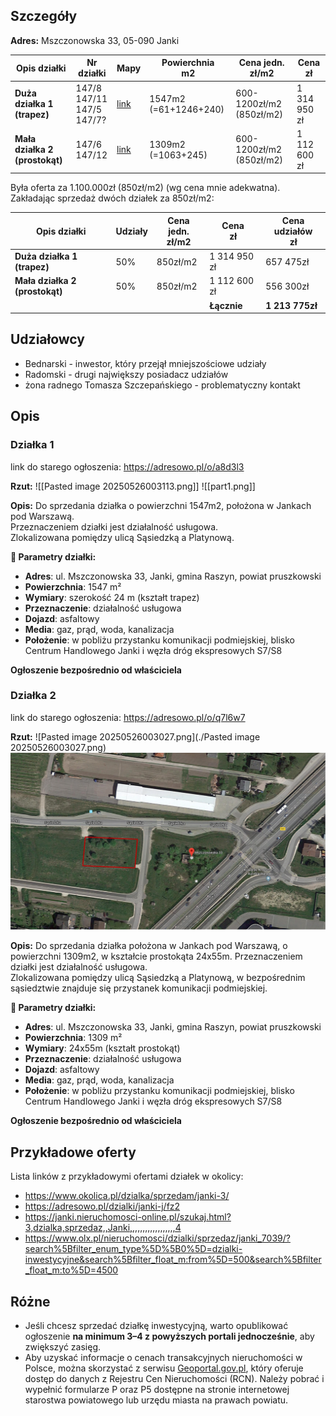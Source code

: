 ## Szczegóły
**Adres:** Mszczonowska 33, 05-090 Janki

| Opis działki                   | Nr działki                         | Mapy                                                                                                          | Powierchnia<br>m2     | Cena jedn. <br>zł/m2     | Cena <br>zł  |
| ------------------------------ | ---------------------------------- | ------------------------------------------------------------------------------------------------------------- | --------------------- | ------------------------ | ------------ |
| **Duża działka 1 (trapez)**    | 147/8<br>147/11<br>147/5<br>147/7? | [link](https://geoportal360.pl/map/#clk=mszczonowska%2033,%20janki&ctx=17.85/52.128507/20.883561&stl=topo)    | 1547m2 (=61+1246+240) | 600-1200zł/m2 (850zł/m2) | 1 314 950 zł |
| **Mała działka 2 (prostokąt)** | 147/6<br>147/12                    | [link](https://geoportal360.pl/map/#clk=20.88234836,52.12878818,17.85&ctx=17.85/52.128507/20.883561&stl=topo) | 1309m2  (=1063+245)   | 600-1200zł/m2 (850zł/m2) | 1 112 600 zł |

Była oferta za 1.100.000zł (850zł/m2) (wg cena mnie adekwatna). 
Zakładając sprzedaż dwóch działek za 850zł/m2:

| Opis działki                   | Udziały | Cena jedn. <br>zł/m2 | Cena <br>zł  | Cena udziałów<br>zł |
| ------------------------------ | ------- | -------------------- | ------------ | ------------------- |
| **Duża działka 1 (trapez)**    | 50%     | 850zł/m2             | 1 314 950 zł | 657 475zł           |
| **Mała działka 2 (prostokąt)** | 50%     | 850zł/m2             | 1 112 600 zł | 556 300zł           |
|                                |         |                      | **Łącznie**  | **1 213 775zł**     |

## Udziałowcy
- Bednarski - inwestor, który przejął mniejszościowe udziały
- Radomski - drugi największy posiadacz udziałów
- żona radnego Tomasza Szczepańskiego - problematyczny kontakt

## Opis
### Działka 1
link do starego ogłoszenia: https://adresowo.pl/o/a8d3l3

**Rzut:**
![[Pasted image 20250526003113.png]]
![[part1.png]]

**Opis:**
Do sprzedania działka o powierzchni 1547m2, położona w Jankach pod Warszawą.  
Przeznaczeniem działki jest działalność usługowa.  
Zlokalizowana pomiędzy ulicą Sąsiedzką a Platynową.

**📍 Parametry działki:**
- **Adres**: ul. Mszczonowska 33, Janki, gmina Raszyn, powiat pruszkowski
- **Powierzchnia**: 1547 m²
- **Wymiary**: szerokość 24 m (kształt trapez)
- **Przeznaczenie**: działalność usługowa
- **Dojazd**: asfaltowy
- **Media**: gaz, prąd, woda, kanalizacja
- **Położenie**: w pobliżu przystanku komunikacji podmiejskiej, blisko Centrum Handlowego Janki i węzła dróg ekspresowych S7/S8

**Ogłoszenie bezpośrednio od właściciela**

### Działka 2
link do starego ogłoszenia: https://adresowo.pl/o/q7l6w7

**Rzut:**
![Pasted image 20250526003027.png](./Pasted image 20250526003027.png)
![part2.png](./part2.png)

**Opis:**
Do sprzedania działka położona w Jankach pod Warszawą, o powierzchni 1309m2, w kształcie prostokąta 24x55m. 
Przeznaczeniem działki jest działalność usługowa.  
Zlokalizowana pomiędzy ulicą Sąsiedzką a Platynową, w bezpośrednim sąsiedztwie znajduje się przystanek komunikacji podmiejskiej.

**📍 Parametry działki:**
- **Adres**: ul. Mszczonowska 33, Janki, gmina Raszyn, powiat pruszkowski
- **Powierzchnia**: 1309 m²
- **Wymiary**: 24x55m (kształt prostokąt)
- **Przeznaczenie**: działalność usługowa
- **Dojazd**: asfaltowy
- **Media**: gaz, prąd, woda, kanalizacja
- **Położenie**: w pobliżu przystanku komunikacji podmiejskiej, blisko Centrum Handlowego Janki i węzła dróg ekspresowych S7/S8

**Ogłoszenie bezpośrednio od właściciela**

## Przykładowe oferty
Lista linków z przykładowymi ofertami działek w okolicy:
- https://www.okolica.pl/dzialka/sprzedam/janki-3/
- https://adresowo.pl/dzialki/janki-j/fz2
- https://janki.nieruchomosci-online.pl/szukaj.html?3,dzialka,sprzedaz,,Janki,,,,,,,,,,,,,,,,,,4
- https://www.olx.pl/nieruchomosci/dzialki/sprzedaz/janki_7039/?search%5Bfilter_enum_type%5D%5B0%5D=dzialki-inwestycyjne&search%5Bfilter_float_m:from%5D=500&search%5Bfilter_float_m:to%5D=4500

## Różne
- Jeśli chcesz sprzedać działkę inwestycyjną, warto opublikować ogłoszenie **na minimum 3–4 z powyższych portali jednocześnie**, aby zwiększyć zasięg.
- Aby uzyskać informacje o cenach transakcyjnych nieruchomości w Polsce, można skorzystać z serwisu [Geoportal.gov.pl](https://www.geoportal.gov.pl/), który oferuje dostęp do danych z Rejestru Cen Nieruchomości (RCN). Należy pobrać i wypełnić formularze P oraz P5 dostępne na stronie internetowej starostwa powiatowego lub urzędu miasta na prawach powiatu.
